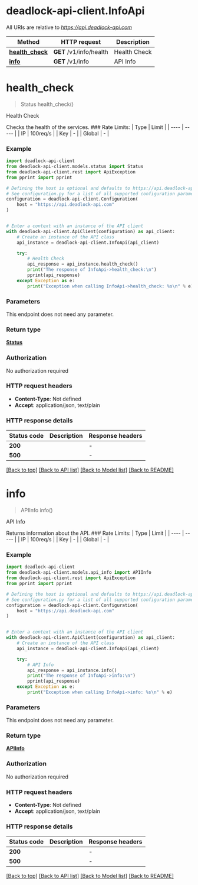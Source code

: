# deadlock-api-client.InfoApi

All URIs are relative to *https://api.deadlock-api.com*

Method | HTTP request | Description
------------- | ------------- | -------------
[**health_check**](InfoApi.md#health_check) | **GET** /v1/info/health | Health Check
[**info**](InfoApi.md#info) | **GET** /v1/info | API Info


# **health_check**
> Status health_check()

Health Check

 Checks the health of the services.  ### Rate Limits: | Type | Limit | | ---- | ----- | | IP | 100req/s | | Key | - | | Global | - |     

### Example


```python
import deadlock-api-client
from deadlock-api-client.models.status import Status
from deadlock-api-client.rest import ApiException
from pprint import pprint

# Defining the host is optional and defaults to https://api.deadlock-api.com
# See configuration.py for a list of all supported configuration parameters.
configuration = deadlock-api-client.Configuration(
    host = "https://api.deadlock-api.com"
)


# Enter a context with an instance of the API client
with deadlock-api-client.ApiClient(configuration) as api_client:
    # Create an instance of the API class
    api_instance = deadlock-api-client.InfoApi(api_client)

    try:
        # Health Check
        api_response = api_instance.health_check()
        print("The response of InfoApi->health_check:\n")
        pprint(api_response)
    except Exception as e:
        print("Exception when calling InfoApi->health_check: %s\n" % e)
```



### Parameters

This endpoint does not need any parameter.

### Return type

[**Status**](Status.md)

### Authorization

No authorization required

### HTTP request headers

 - **Content-Type**: Not defined
 - **Accept**: application/json, text/plain

### HTTP response details

| Status code | Description | Response headers |
|-------------|-------------|------------------|
**200** |  |  -  |
**500** |  |  -  |

[[Back to top]](#) [[Back to API list]](../README.md#documentation-for-api-endpoints) [[Back to Model list]](../README.md#documentation-for-models) [[Back to README]](../README.md)

# **info**
> APIInfo info()

API Info

 Returns information about the API.  ### Rate Limits: | Type | Limit | | ---- | ----- | | IP | 100req/s | | Key | - | | Global | - |     

### Example


```python
import deadlock-api-client
from deadlock-api-client.models.api_info import APIInfo
from deadlock-api-client.rest import ApiException
from pprint import pprint

# Defining the host is optional and defaults to https://api.deadlock-api.com
# See configuration.py for a list of all supported configuration parameters.
configuration = deadlock-api-client.Configuration(
    host = "https://api.deadlock-api.com"
)


# Enter a context with an instance of the API client
with deadlock-api-client.ApiClient(configuration) as api_client:
    # Create an instance of the API class
    api_instance = deadlock-api-client.InfoApi(api_client)

    try:
        # API Info
        api_response = api_instance.info()
        print("The response of InfoApi->info:\n")
        pprint(api_response)
    except Exception as e:
        print("Exception when calling InfoApi->info: %s\n" % e)
```



### Parameters

This endpoint does not need any parameter.

### Return type

[**APIInfo**](APIInfo.md)

### Authorization

No authorization required

### HTTP request headers

 - **Content-Type**: Not defined
 - **Accept**: application/json, text/plain

### HTTP response details

| Status code | Description | Response headers |
|-------------|-------------|------------------|
**200** |  |  -  |
**500** |  |  -  |

[[Back to top]](#) [[Back to API list]](../README.md#documentation-for-api-endpoints) [[Back to Model list]](../README.md#documentation-for-models) [[Back to README]](../README.md)

